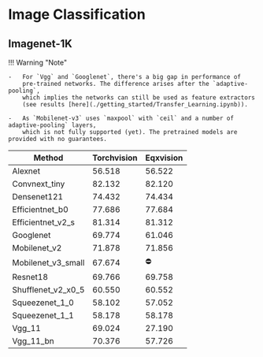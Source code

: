 # Image Classification

## Imagenet-1K 


!!! Warning "Note"

    -   For `Vgg` and `Googlenet`, there's a big gap in performance of 
        pre-trained networks. The difference arises after the `adaptive-pooling`,
        which implies the networks can still be used as feature extractors 
        (see results [here](./getting_started/Transfer_Learning.ipynb)).

    -   As `Mobilenet-v3` uses `maxpool` with `ceil` and a number of adaptive-pooling` layers, 
        which is not fully supported (yet). The pretrained models are provided with no guarantees.


| Method             | Torchvision | Eqxvision  |
|--------------------|-------------|------------|
| Alexnet            | 56.518      | 56.522     |
| Convnext_tiny      | 82.132      | 82.120     |
| Densenet121        | 74.432      | 74.434     |
| Efficientnet_b0    | 77.686      | 77.684     |
| Efficientnet_v2_s  | 81.314      | 81.312     |
| Googlenet          | 69.774      | 61.046     |
| Mobilenet_v2       | 71.878      | 71.856     |
| Mobilenet_v3_small | 67.674      | :no_entry: |
| Resnet18           | 69.766      | 69.758     |
| Shufflenet_v2_x0_5 | 60.550      | 60.552     |
| Squeezenet_1_0     | 58.102      | 57.052     |
| Squeezenet_1_1     | 58.178      | 58.178     |
| Vgg_11             | 69.024      | 27.190     |
| Vgg_11_bn          | 70.376      | 57.726     |
